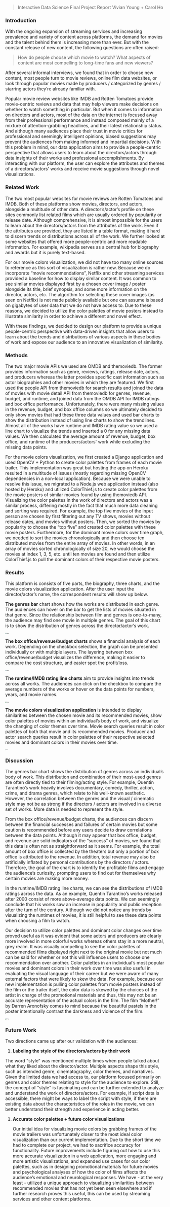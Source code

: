 > Interactive Data Science Final Project Report                                               Vivian Young + Carol Ho

### Introduction

With the ongoing expansion of streaming services and increasing prevalence and variety of content across platforms, the demand for movies and the talent behind them is increasing more than ever. But with the constant release of new content, the following questions are often raised:

> How do people choose which movie to watch? What aspects of content are most compelling to long-time fans and new viewers?

After several informal interviews, we found that in order to choose new content, most people turn to movie reviews, online film data websites, or look through popular movies made by producers / categorized by genres / starring actors they’re already familiar with. 

Popular movie review websites like IMDB and Rotten Tomatoes provide movie-centric reviews and data that may help viewers make decisions on whether to watch something in particular. But when it comes to information on directors and actors, most of the data on the internet is focused away from their professional performance and instead composed mainly of a mixture of attention-grabbing headlines, and their latest relationship status. And although many audiences place their trust in movie critics for professional and seemingly intelligent opinions, biased suggestions may prevent the audiences from making informed and impartial decisions. With this problem in mind, our data application aims to provide a people-centric perspective that allows users to learn about the directors/actors through data insights of their works and professional accomplishments. By interacting with our platform, the user can explore the attributes and themes of a directors/actors' works and receive movie suggestions through novel visualizations. 

### Related Work

The two most popular websites for movie reviews are Rotten Tomatoes and IMDB. Both of these platforms show movies, directors, and actors, alongside a multitude of other data. A director’s/actor’s profile on these sites commonly list related films which are usually ordered by popularity or release date. Although comprehensive, it is almost impossible for the users to learn about the directors/actors from the attributes of the work. Even if the attributes are provided, they are listed in a table format, making it hard to discern trends or distributions across all of the work. We further looked at some websites that offered more people-centric and more readable information. For example, wikipedia serves as a central hub for biography and awards but it is purely text-based.

For our movie colors visualization, we did not have too many online sources to reference as this sort of visualization is rather new. Because we do incorporate “movie recommendations”, Netflix and other streaming services provided a baseline for how to display similar content. It was common to see similar movies displayed first by a chosen cover image / poster alongside its title, brief synopsis, and some more information on the director, actors, etc. The algorithm for selecting these cover images (as seen on Netflix) is not made publicly available but one can assume is based on gigabytes of user data that we do not have access to. Due to these reasons, we decided to utilize the color palettes of movie posters instead to illustrate similarity in order to achieve a different and novel effect.

With these findings, we decided to design our platform to provide a unique people-centric perspective with data-driven insights that allow users to learn about the trends and distributions of various aspects in these bodies of work and expose our audience to an innovative visualization of similarity. 

### Methods

The two major movie APIs we used are OMDB and themoviedb. The former provides information such as genre, reviews, ratings, release date, actors, and producers whereas the latter provides specific cast information such as actor biographies and other movies in which they are featured. We first used the people API from themoviedb for search results and joined the data of movies with movie detail API from themoviedb for genres, revenue, budget, and runtime, and joined data from the OMDB API for IMDB ratings and box office performance.
Unfortunately, there were many missing values in the revenue, budget, and box office columns so we ultimately decided to only show movies that had these three data values and used bar charts to show the distribution instead of using line charts to show the trendlines. Almost all of the works have runtime and IMDB rating value so we used a line chart to visualize the trends and inserted a 0 for any missing data values. We then calculated the average amount of revenue, budget, box office, and runtime of the producers/actors' work while excluding the missing data points. 

For the movie colors visualization, we first created a Django application and used OpenCV + Python to create color palettes from frames of each movie trailer. This implementation was great but hosting the app on Heroku resulted in a multitude of issues (mostly regarding missing OpenCV dependencies in a non-local application). Because we were unable to resolve this issue, we migrated to a Node.js web application instead (also hosted by Heroku) and utilized ColorThief.js to create color palettes from the movie posters of similar movies found by using themoviedb API. Visualizing the color palettes in the work of directors and actors was a similar process, differing mostly in the fact that much more data cleaning and sorting was required. For example, the top five movies of the input person are chosen by first filtering out any TV shows, movies without release dates, and movies without posters. Then, we sorted the movies by popularity to choose the “top five” and created color palettes with these movie posters. Furthermore, for the dominant movie colors over time graph, we needed to sort the movies chronologically and then choose ten distributed movies from the entire array of movies. In other words, in an array of movies sorted chronologically of size 20, we would choose the movies at index 1, 3, 5, etc. until ten movies are found and then utilize ColorThief.js to pull the dominant colors of their respective movie posters.

### Results

This platform is consists of five parts, the biography, three charts, and the movie colors visualization application. After the user input the director/actor’s name, the correspondent results will show up below.

**The genres bar** chart shows how the works are distributed in each genre. The audiences can hover on the bar to get the lists of movies situated in that genre. Since the relationship between film and genres is one-to-many, the audience may find one movie in multiple genres. The goal of this chart is to show the distribution of genres across the director/actor’s work.

<img src="https://lh5.googleusercontent.com/07qq8v-mutwBaMxruPXp_gnZfb7rDPPc_b9Z499n6owUmH5wthO2GOzeTABIyD36Njbs0QgmO4qd0v6yl1Tcs2zKATUi-kGdA9aY3C7pZsMeyIcysTSqJ_z_SoaDVv_m4ARKKhYF" alt="img" style="zoom:25%;" />

**The box office/revenue/budget charts** shows a financial analysis of each work. Depending on the checkbox selection, the graph can be presented individually or with multiple layers. The layering between box office/revenue/budget visualizes the difference, making it easier to compare the cost structure, and easier spot the profit/loss.

<img src="https://lh5.googleusercontent.com/Q3wiXmjCrxkxQXJRtyhlk3XzvIDCnfTqMVdASAdUo2VZpJxSdB7YuJnGTu-LHN5RpJpmiRuyVvMCeltpkr43Sv1kA0Zw8VdKR5BdtNRLWHOtIUMZXefVSo4NnaHRg986RjDn-tor" alt="img" style="zoom:25%;" />

**The runtime/IMDB rating line charts** aim to provide insights into trends across all works. The audiences can click on the checkbox to compare the average numbers of the works or hover on the data points for numbers, years, and movie names. 

<img src="https://lh3.googleusercontent.com/QjD4JxYScDn5p8DJjwBl_sMepV12PVRyv8t4uoFS2cSqwkNXYVpl7U800MnGmeyB4e1l8OAplr66IpQhMtcgQN1n9cmI1C4MBJIfWPbZeVYv-ZwJcXsT0MpQRlDCW9nyPVElYJBH" alt="img" style="zoom:25%;" />

**The movie colors visualization application** is intended to display similarities between the chosen movie and its recommended movies, show color palettes of movies within an individual’s body of work, and visualize the changing of color themes over time. Movie search queries result in color palettes of both that movie and its recommended movies. Producer and actor search queries result in color palettes of their respective selected movies and dominant colors in their movies over time.

<img src="/Users/carol/Downloads/unknown.png" alt="unknown" style="zoom:10%;" />

### Discussion

The genres bar chart shows the distribution of genres across an individual’s body of work. This distribution and combination of their most-used genres are often directly tied to their filming/acting style. For example, Quentin Tarantino’s work heavily involves documentary, comedy, thriller, action, crime, and drama genres, which relate to his well-known aesthetic. However, the correlation between the genres and the visual / cinematic style may not be as strong if the directors / actors are involved in a diverse set of works. More data is needed to represent the style. 

From the box office/revenue/budget charts, the audiences can discern between the financial successes and failures of certain movies but some caution is recommended before any users decide to draw correlations between the data points. Although it may appear that box office, budget, and revenue are solid indicators of the “success” of movies, we found that this data is often not as straightforward as it seems. For example, the total amount of box office is collected by the theaters but only a portion of box office is attributed to the revenue. In addition, total revenue may also be artificially inflated by personal contributions by the directors / actors. Therefore, the goal of the chart is to identify the profitable films and engage the audience’s curiosity, prompting users to find out for themselves why certain movies are making more money.

In the runtime/IMDB rating line charts, we can see the distributions of IMDB ratings across the data. As an example, Quentin Tarantino’s works released after 2000 consist of more above-average data points. We can seemingly conclude that his works saw an increase in popularity and public reception after the turn of the century. Although we did not notice any trends by visualizing the runtimes of movies, it is still helpful to see these data points when choosing a film to watch.

Our decision to utilize color palettes and dominant color changes over time proved useful as it was evident that some actors and producers are clearly more involved in more colorful works whereas others stay in a more neutral, grey realm. It was visually compelling to see the color palettes of recommended films displayed right next to the original movie but not much can be said for whether or not this will influence users to choose one recommendation over another. Color palettes in an individual’s most popular movies and dominant colors in their work over time was also useful in evaluating the visual language of their career but we were aware of many external factors that were likely to skew the data. For example, because our new implementation is pulling color palettes from movie posters instead of the film or the trailer itself, the color data is skewed by the choices of the artist in charge of the promotional materials and thus, this may not be an accurate representation of the actual colors in the film. The film “Mother!” by Darren Aronofsky comes to mind because the beautiful pastels in the poster intentionally contrast the darkness and violence of the film. 

<img src="https://lh4.googleusercontent.com/MkreOrSlEsUHULTMr1H_csNuyWAqQ4uNKGJNoPs4NtV4YJIOKcSxxsCBwQV--GW1UF2ebVfFYlPRite-qDoURSnZKfKnjPC-toGsTaJuSDCVr232FqpnUJYaRRmjSMc40Gi4-P1B" alt="img" style="zoom:25%;" />

 ### Future Work

Two directions came up after our validation with the audiences: 

1. **Labeling the style of the directors/actors by their work**

The word "style" was mentioned multiple times when people talked about what they liked about the director/actor. Multiple aspects shape this style, such as intended genre, cinematography, color themes, and narratives. Given the limited data we had access to, our platform focused primarily on genres and color themes relating to style for the audience to explore. Still, the concept of "style" is fascinating and can be further extended to analyze and understand the work of directors/actors. For example, if script data is accessible, there might be ways to label the script with style, if there are existing data about the characteristics of the roles in the movie, we can better understand their strength and experience in acting better. 

1. **Accurate color palettes + future color visualizations**

   Our initial idea for visualizing movie colors by grabbing frames of the movie trailers was unfortunately closer to the most ideal color visualization than our current implementation. Due to the short time we had to complete our project, we had to sacrifice accuracy for functionality. Future improvements include figuring out how to use this more accurate visualization in a web application, more engaging and more artistic visualizations, and expanded use cases for our color palettes, such as in designing promotional materials for future movies and psychological analyses of how the color of films affects the audience’s emotional and neurological responses. We have - at the very least - utilized a unique approach to visualizing similarities between recommended movies that has not yet been seen elsewhere and if further research proves this useful, this can be used by streaming services and other content platforms.


